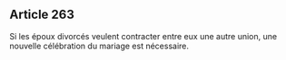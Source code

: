Article 263
----
Si les époux divorcés veulent contracter entre eux une autre union, une nouvelle
célébration du mariage est nécessaire.
